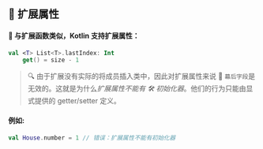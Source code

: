 ## 🌟 扩展属性

#### 🔧 与扩展函数类似，Kotlin 支持扩展属性：

```kotlin
val <T> List<T>.lastIndex: Int
    get() = size - 1
```

> 🔍 由于扩展没有实际的将成员插入类中，因此对扩展属性来说
> 🚫 `幕后字段`是无效的。这就是为什么*扩展属性不能有
> 🛠️ 初始化器*。他们的行为只能由显式提供的 getter/setter 定义。


#### 例如:

```kotlin
val House.number = 1 // 错误：扩展属性不能有初始化器
```
